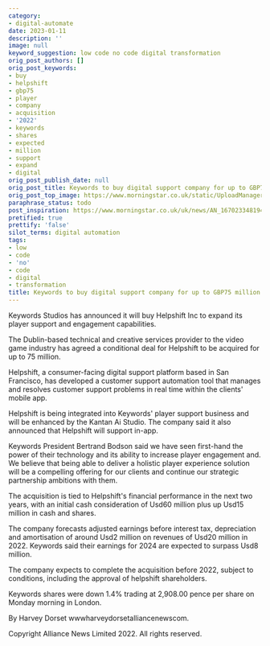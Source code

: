 ```yaml
---
category:
- digital-automate
date: 2023-01-11
description: ''
image: null
keyword_suggestion: low code no code digital transformation
orig_post_authors: []
orig_post_keywords:
- buy
- helpshift
- gbp75
- player
- company
- acquisition
- '2022'
- keywords
- shares
- expected
- million
- support
- expand
- digital
orig_post_publish_date: null
orig_post_title: Keywords to buy digital support company for up to GBP75 million
orig_post_top_image: https://www.morningstar.co.uk/static/UploadManager/Image/defaultArtcile.gif
paraphrase_status: todo
post_inspiration: https://www.morningstar.co.uk/uk/news/AN_1670233481941110100/keywords-to-buy-digital-support-company-for-up-to-gbp75-million.aspx
pretified: true
prettify: 'false'
silot_terms: digital automation
tags:
- low
- code
- 'no'
- code
- digital
- transformation
title: Keywords to buy digital support company for up to GBP75 million
---
```



Keywords Studios has announced it will buy Helpshift Inc to expand its player support and engagement capabilities.


The Dublin-based technical and creative services provider to the video game industry has agreed a conditional deal for Helpshift to be acquired for up to 75 million.


Helpshift, a consumer-facing digital support platform based in San Francisco, has developed a customer support automation tool that manages and resolves customer support problems in real time within the clients' mobile app.


Helpshift is being integrated into Keywords' player support business and will be enhanced by the Kantan Ai Studio. The company said it also announced that Helpshift will support in-app.


Keywords President Bertrand Bodson said we have seen first-hand the power of their technology and its ability to increase player engagement and. We believe that being able to deliver a holistic player experience solution will be a compelling offering for our clients and continue our strategic partnership ambitions with them.


The acquisition is tied to Helpshift's financial performance in the next two years, with an initial cash consideration of Usd60 million plus up Usd15 million in cash and shares.


The company forecasts adjusted earnings before interest tax, depreciation and amortisation of around Usd2 million on revenues of Usd20 million in 2022. Keywords said their earnings for 2024 are expected to surpass Usd8 million.


The company expects to complete the acquisition before 2022, subject to conditions, including the approval of helpshift shareholders.


Keywords shares were down 1.4% trading at 2,908.00 pence per share on Monday morning in London.


By Harvey Dorset wwwharveydorsetalliancenewscom.


Copyright Alliance News Limited 2022. All rights reserved.